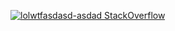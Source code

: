 [![lolwtfasdasd-asdad StackOverflow](https://github-readme-stackoverflow.vercel.app/?userID=4440133?layout=compact)](https://stackoverflow.com/users/4440133/lolwtfasdasd-asdad)
